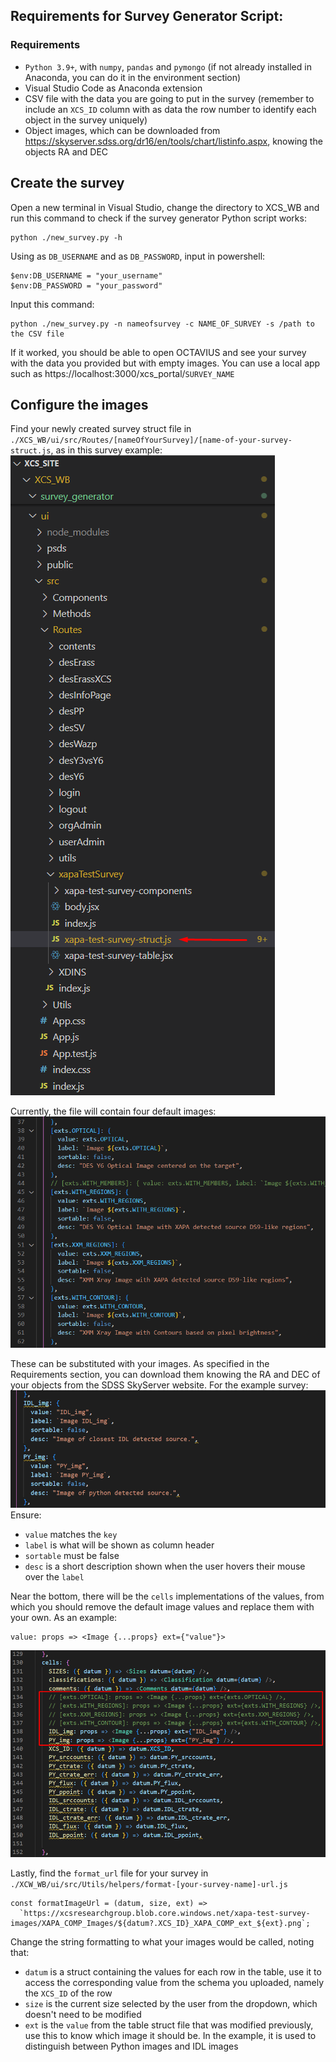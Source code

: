 ## Requirements for Survey Generator Script:
### Requirements
 - `Python 3.9+`, with `numpy`, `pandas` and `pymongo` (if not already installed in Anaconda, you can do it in the environment section)
 - Visual Studio Code as Anaconda extension
 - CSV file with the data you are going to put in the survey (remember to include an `XCS_ID` column with as data the row number to identify each object in the survey uniquely)
 - Object images, which can be downloaded from https://skyserver.sdss.org/dr16/en/tools/chart/listinfo.aspx, knowing the objects RA and DEC 


## Create the survey
Open a new terminal in Visual Studio, change the directory to XCS_WB and run this command to check if the survey generator Python script works:
```
python ./new_survey.py -h
```

Using as `DB_USERNAME` and as `DB_PASSWORD`, input in powershell:
``` 
$env:DB_USERNAME = "your_username"
$env:DB_PASSWORD = "your_password"
```

Input this command:
``` 
python ./new_survey.py -n nameofsurvey -c NAME_OF_SURVEY -s /path to the CSV file
```

If it worked, you should be able to open OCTAVIUS and see your survey with the data you provided but with empty images. You can use a local app such as https://localhost:3000/xcs_portal/`SURVEY_NAME`


## Configure the images

Find your newly created survey struct file in `./XCS_WB/ui/src/Routes/[nameOfYourSurvey]/[name-of-your-survey-struct.js`, as in this survey example:
![XAPA-test-strcut.js file](./Images/finding_struct_file.png)

Currently, the file will contain four default images:
![defaul images](./Images/default_images.png)

These can be substituted with your images. As specified in the Requirements section, you can download them knowing the RA and DEC of your objects from the SDSS SkyServer website. For the example survey:
![XAPA images example](./Images/XAPA_images_example.png)
Ensure:
- `value` matches the `key` 
- `label` is what will be shown as column header
- `sortable` must be false
- `desc` is a short description shown when the user hovers their mouse over the `label`

Near the bottom, there will be the `cells` implementations of the values, from which you should remove the default image values and replace them with your own.
As an example:
``` 
value: props => <Image {...props} ext={"value"}>
```
![Cells impl example](./Images/Cells_impl_example.png)

Lastly, find the `format_url` file for your survey in `./XCW_WB/ui/src/Utils/helpers/format-[your-survey-name]-url.js`

``` 
const formatImageUrl = (datum, size, ext) =>
  `https://xcsresearchgroup.blob.core.windows.net/xapa-test-survey-images/XAPA_COMP_Images/${datum?.XCS_ID}_XAPA_COMP_ext_${ext}.png`;
```

Change the string formatting to what your images would be called, noting that:
- `datum` is a struct containing the values for each row in the table, use it to access the corresponding value from the schema you uploaded, namely the `XCS_ID` of the row
- `size` is the current size selected by the user from the dropdown, which doesn't need to be modified
- `ext` is the `value` from the table struct file that was modified previously, use this to know which image it should be. In the example, it is used to distinguish between Python images and IDL images


